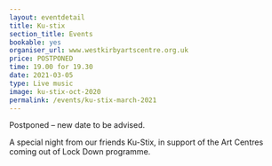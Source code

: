 ```yaml
---
layout: eventdetail
title: Ku-stix
section_title: Events
bookable: yes
organiser_url: www.westkirbyartscentre.org.uk
price: POSTPONED
time: 19.00 for 19.30
date: 2021-03-05
type: Live music
image: ku-stix-oct-2020
permalink: /events/ku-stix-march-2021
---
```


Postponed – new date to be advised.

A special night from our friends Ku-Stix, in support of the Art Centres coming out of Lock Down programme.
